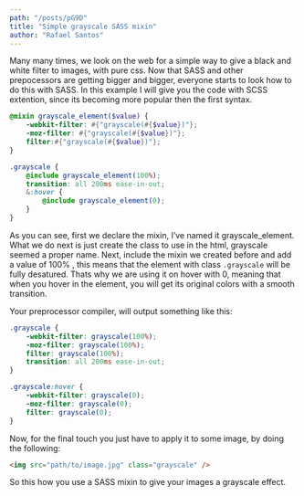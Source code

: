 ```yaml
---
path: "/posts/pG9D"
title: "Simple grayscale SASS mixin"
author: "Rafael Santos"
---
```


Many many times, we look on the web for a simple way to give a black and white filter to images, with pure css. Now that SASS and other prepocessors are getting bigger and bigger, everyone starts to look how to do this with SASS. In this example I will give you the code with SCSS extention, since its becoming more popular then the first syntax.

```scss
@mixin grayscale_element($value) {
    -webkit-filter: #{"grayscale(#{$value})"};
    -moz-filter: #{"grayscale(#{$value})"};
    filter:#{"grayscale(#{$value})"};
}

.grayscale {
    @include grayscale_element(100%);
    transition: all 200ms ease-in-out;
    &:hover {
        @include grayscale_element(0);
    }
}
```

As you can see, first we declare the mixin, I’ve named it grayscale_element. What we do next is just create the class to use in the html, grayscale seemed a proper name. Next, include the mixin we created before and add a value of 100% , this means that the element with class `.grayscale` will be fully desatured. Thats why we are using it on hover with 0, meaning that when you hover in the element, you will get its original colors with a smooth transition.

Your preprocessor compiler, will output something like this:

```scss
.grayscale {
    -webkit-filter: grayscale(100%);
    -moz-filter: grayscale(100%);
    filter: grayscale(100%);
    transition: all 200ms ease-in-out;
}

.grayscale:hover {
    -webkit-filter: grayscale(0);
    -moz-filter: grayscale(0);
    filter: grayscale(0);
}
```

Now, for the final touch you just have to apply it to some image, by doing the following:

```html
<img src="path/to/image.jpg" class="grayscale" />
```

So this how you use a SASS mixin to give your images a grayscale effect.